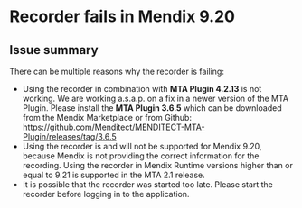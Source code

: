 # Recorder fails in Mendix 9.20

## Issue summary

There can be multiple reasons why the recorder is failing:

- Using the recorder in combination with **MTA Plugin 4.2.13** is not working. We are working a.s.a.p. on a fix in a newer version of the MTA Plugin. Please install the **MTA Plugin 3.6.5** which can be downloaded from the Mendix Marketplace or from Github: https://github.com/Menditect/MENDITECT-MTA-Plugin/releases/tag/3.6.5
- Using the recorder is and will not be supported for Mendix 9.20, because Mendix is not providing the correct information for the recording. Using the recorder in Mendix Runtime versions higher than or equal to 9.21 is supported in the MTA 2.1 release.
- It is possible that the recorder was started too late. Please start the recorder before logging in to the application.

